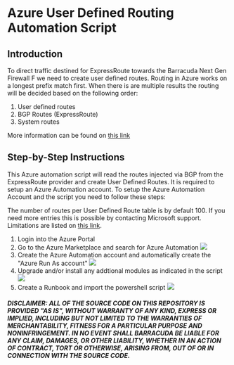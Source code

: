 # Azure User Defined Routing Automation Script

## Introduction

To direct traffic destined for ExpressRoute towards the Barracuda Next Gen Firewall F we need to create user defined routes. Routing in Azure works on a longest prefix match first. When there is are multiple results the routing will be decided based on the following order:
<ol>
<li>User defined routes</li>
<li>BGP Routes (ExpressRoute)</li>
<li>System routes</li>
</ol>

More information can be found on <a href="https://docs.microsoft.com/en-us/azure/virtual-network/virtual-networks-udr-overview">this link</a><br/>

## Step-by-Step Instructions

This Azure automation script will read the routes injected via BGP from the ExpressRoute provider and create User Defined Routes. It is required to setup an Azure Automation account. To setup the Azure Automation Account and the script you need to follow these steps:

The number of routes per User Defined Route table is by default 100. If you need more entries this is possible by contacting Microsoft support. Limitations are listed on <a href="https://docs.microsoft.com/en-us/azure/azure-subscription-service-limits">this link</a>.

<ol>
    <li>Login into the Azure Portal</li>
    <li>Go to the Azure Marketplace and search for Azure Automation <img src="../../../../../../raw/master/contrib/azure/powershell/udrsync/cudaautomation1.png"/></li>
    <li>Create the Azure Automation account and automatically create the "Azure Run As account" <img src="../../../../../../raw/master/contrib/azure/powershell/udrsync/cudaautomation2.png"/></li>
    <li>Upgrade and/or install any addtional modules as indicated in the script <img src="../../../../../../raw/master/contrib/azure/powershell/udrsync/cudaautomation3.png"/></li>
    <li>Create a Runbook and import the powershell script <img src="../../../../../../raw/master/contrib/azure/powershell/udrsync/cudaautomation4.png"/></li>
</ol>

##### DISCLAIMER: ALL OF THE SOURCE CODE ON THIS REPOSITORY IS PROVIDED "AS IS", WITHOUT WARRANTY OF ANY KIND, EXPRESS OR IMPLIED, INCLUDING BUT NOT LIMITED TO THE WARRANTIES OF MERCHANTABILITY, FITNESS FOR A PARTICULAR PURPOSE AND NONINFRINGEMENT. IN NO EVENT SHALL BARRACUDA BE LIABLE FOR ANY CLAIM, DAMAGES, OR OTHER LIABILITY, WHETHER IN AN ACTION OF CONTRACT, TORT OR OTHERWISE, ARISING FROM, OUT OF OR IN CONNECTION WITH THE SOURCE CODE. #####